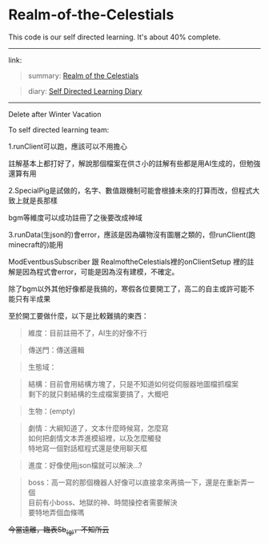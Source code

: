 # Realm-of-the-Celestials
This code is our self directed learning. It's about 40% complete.

---
link:
>summary: [Realm of the Celestials](https://docs.google.com/document/d/1v1vEHLK7V2234OvZbiZdyeVeec1LmjAo/edit?usp=sharing&ouid=104899568280018796284&rtpof=true&sd=true)

>diary: [Self Directed Learning Diary](https://docs.google.com/document/d/1vKVo386PqomE7Y35vurRZm4306ESFLwl2yaZAYuvlM0/edit?usp=sharing)

---
Delete after Winter Vacation

To self directed learning team:

1.runClient可以跑，應該可以不用擔心

註解基本上都打好了，解說那個檔案在供さ小的註解有些都是用AI生成的，但勉強還算有用

2.SpecialPig是試做的，名字、數值跟機制可能會根據未來的打算而改，但程式大致上就是長那樣

bgm等維度可以成功註冊了之後要改成神域

3.runData(生json的)會error，應該是因為礦物沒有圖層之類的，但runClient(跑minecraft的)能用

ModEventbusSubscriber 跟 RealmoftheCelestials裡的onClientSetup 裡的註解是因為程式會error，可能是因為沒有建模，不確定。

除了bgm以外其他好像都是我搞的，寒假各位要開工了，高二的自主或許可能不能只有半成果

至於開工要做什麼，以下是比較難搞的東西：
>維度：目前註冊不了，AI生的好像不行

>傳送門：傳送邏輯

>生態域：

>結構：目前會用結構方塊了，只是不知道如何從伺服器地圖檔抓檔案  
剩下的就只剩結構的生成檔案要搞了，大概吧

>生物：(empty)

>劇情：大綱知道了，文本什麼時候寫，怎麼寫  
如何把劇情文本弄進模組裡，以及怎麼觸發  
>特地寫一個對話框程式還是使用聊天框

>進度：好像使用json檔就可以解決...?

>boss：高一寫的那個機器人好像可以直接拿來再搞一下，還是在重新弄一個  
       目前有小boss、地獄的神、時間操控者需要解決  
       要特地弄個血條嗎  

~~今當遠離，臨表Sb<sub>(g)</sub>，不知所云~~
